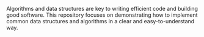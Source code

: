 Algorithms and data structures are key to writing efficient code and building good software. This repository focuses on demonstrating how to implement common data structures and algorithms in a clear and easy-to-understand way.

